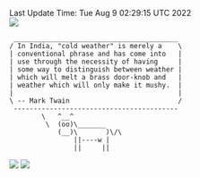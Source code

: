Last Update Time: 
Tue Aug  9 02:29:15 UTC 2022
<br>![](https://img.shields.io/badge/%E5%A4%A7%E5%AE%B6-%E5%AE%89%E5%AE%89-green)<br>
```
 _________________________________________
/ In India, "cold weather" is merely a    \
| conventional phrase and has come into   |
| use through the necessity of having     |
| some way to distinguish between weather |
| which will melt a brass door-knob and   |
| weather which will only make it mushy.  |
|                                         |
\ -- Mark Twain                           /
 -----------------------------------------
        \   ^__^
         \  (oo)\_______
            (__)\       )\/\
                ||----w |
                ||     ||
```
![](https://github-readme-stats.vercel.app/api?username=chenlitw)
![](https://github-readme-stats.vercel.app/api/top-langs/?username=chenlitw)
